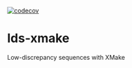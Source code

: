 [![codecov](https://codecov.io/gh/luk036/lds-xmake/branch/master/graph/badge.svg?token=wSdrUVOPhD)](https://codecov.io/gh/luk036/lds-xmake)

# lds-xmake

Low-discrepancy sequences with XMake
